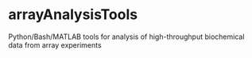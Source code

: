arrayAnalysisTools
==========

Python/Bash/MATLAB tools for analysis of high-throughput biochemical data from array experiments

